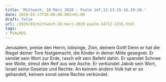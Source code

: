 ```yaml
---
title: 'Mittwoch, 18 März 2020 : Psalm 147,12-13.15-16.19-20.'
date: 2020-03-17T18:06:00.001+01:00
draft: false
url: /2020/03/mittwoch-18-marz-2020-psalm-14712-1315.html
tags: 
- PSALMUS
---
```


Jerusalem, preise den Herrn, lobsinge, Zion, deinem Gott! Denn er hat die Riegel deiner Tore festgemacht, die Kinder in deiner Mitte gesegnet. Er sendet sein Wort zur Erde, rasch eilt sein Befehl dahin. Er spendet Schnee wie Wolle, streut den Reif aus wie Asche. Er verkündet Jakob sein Wort, Israel seine Gesetze und Rechte. An keinem andern Volk hat er so gehandelt, keinem sonst seine Rechte verkündet.